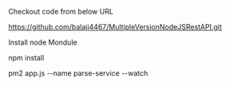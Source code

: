 Checkout code from below URL

https://github.com/balaji4467/MultipleVersionNodeJSRestAPI.git

Install node Mondule

npm install

pm2 app.js --name parse-service --watch




